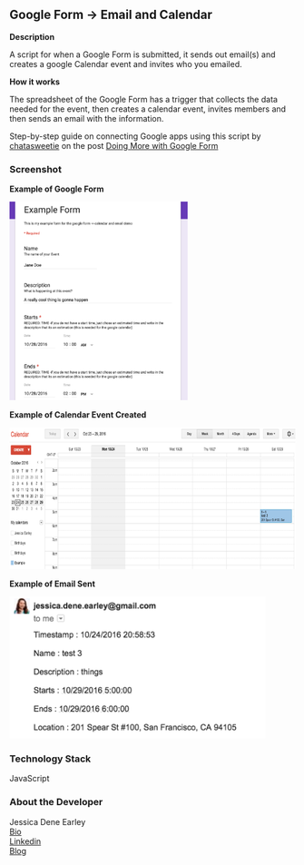 Google Form -> Email and Calendar
---------------------------------


**Description**

A script for when a Google Form is submitted, it sends out email(s) and creates a google Calendar event and invites who you emailed. 


**How it works**

The spreadsheet of the Google Form has a trigger that collects the data needed for the event, then creates a calendar event, invites members and then sends an email with the information.    

Step-by-step guide on connecting Google apps using this script by [chatasweetie](https://chatasweetie.com/) on the post [Doing More with Google Form](http://chatasweetie.com/2016/10/30/doing-more-with-google-apps-google-form-submit-sends-email-and-creates-google-calendar)


### Screenshot

**Example of Google Form**

<img src="img/example-form.png" height="350">

**Example of Calendar Event Created**

<img src="img/example-calendar.png" height="250">

**Example of Email Sent**

<img src="img/example-email.png" height="250">


### Technology Stack

JavaScript


### About the Developer    
Jessica Dene Earley    
[Bio](https://chatasweetie.com/about-me/)   
[Linkedin](https://www.linkedin.com/in/jessicaearley)    
[Blog](https://chatasweetie.com/)    
